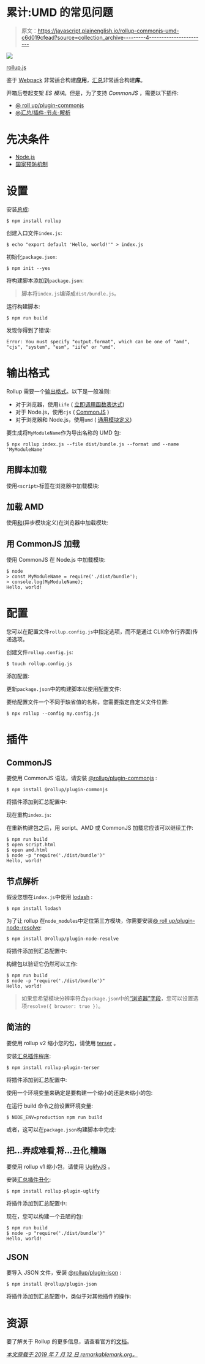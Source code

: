 # 累计:UMD 的常见问题

> 原文：<https://javascript.plainenglish.io/rollup-commonjs-umd-c6d019cfead?source=collection_archive---------4----------------------->

![](img/e9b45c888bc725511d68c5c19d0c002f.png)

[rollup.js](https://b.remarkabl.org/2I2FqPB)

鉴于 [Webpack](https://b.remarkabl.org/3mI3vKi) 非常适合构建**应用**，[汇总](https://b.remarkabl.org/2I2FqPB)非常适合构建**库**。

开箱后卷起支架 *ES 模块*。但是，为了支持 *CommonJS* ，需要以下插件:

*   [@ roll up/plugin-commonjs](https://github.com/rollup/plugins/tree/master/packages/commonjs)
*   [@汇总/插件-节点-解析](https://github.com/rollup/plugins/tree/master/packages/node-resolve)

# 先决条件

*   [Node.js](http://b.remarkabl.org/nodejs-site)
*   [国家预防机制](https://docs.npmjs.com/downloading-and-installing-node-js-and-npm/)

# 设置

安装[总成](https://www.npmjs.com/package/rollup):

```
$ npm install rollup
```

创建入口文件`index.js`:

```
$ echo "export default 'Hello, world!'" > index.js
```

初始化`package.json`:

```
$ npm init --yes
```

将构建脚本添加到`package.json`:

> 脚本将`index.js`编译成`dist/bundle.js`。

运行构建脚本:

```
$ npm run build
```

发现你得到了错误:

```
Error: You must specify "output.format", which can be one of "amd", "cjs", "system", "esm", "iife" or "umd".
```

# 输出格式

Rollup 需要一个[输出格式](https://rollupjs.org/guide/en#output-format)。以下是一般准则:

*   对于浏览器，使用`iife` ( [立即调用函数表达式](https://developer.mozilla.org/docs/Glossary/IIFE))
*   对于 Node.js，使用`cjs` ( [CommonJS](https://wikipedia.org/wiki/CommonJS) )
*   对于浏览器和 Node.js，使用`umd` ( [通用模块定义](https://github.com/umdjs/umd))

要生成将`MyModuleName`作为导出名称的 UMD 包:

```
$ npx rollup index.js --file dist/bundle.js --format umd --name 'MyModuleName'
```

## 用脚本加载

使用`<script>`标签在浏览器中加载模块:

## 加载 AMD

使用[和](https://github.com/amdjs/amdjs-api/blob/master/AMD.md#amd)(异步模块定义)在浏览器中加载模块:

## 用 CommonJS 加载

使用 CommonJS 在 Node.js 中加载模块:

```
$ node
> const MyModuleName = require('./dist/bundle');
> console.log(MyModuleName);
Hello, world!
```

# 配置

您可以在配置文件`rollup.config.js`中指定选项，而不是通过 CLI(命令行界面)传递选项。

创建文件`rollup.config.js`:

```
$ touch rollup.config.js
```

添加配置:

更新`package.json`中的构建脚本以使用配置文件:

要给配置文件一个不同于缺省值的名称，您需要指定自定义文件位置:

```
$ npx rollup --config my.config.js
```

# 插件

## CommonJS

要使用 CommonJS 语法，请安装 [@rollup/plugin-commonjs](https://www.npmjs.com/package/@rollup/plugin-commonjs) :

```
$ npm install @rollup/plugin-commonjs
```

将插件添加到汇总配置中:

现在重构`index.js`:

在重新构建包之后，用 script、AMD 或 CommonJS 加载它应该可以继续工作:

```
$ npm run build
$ open script.html
$ open amd.html
$ node -p "require('./dist/bundle')"
Hello, world!
```

## 节点解析

假设您想在`index.js`中使用 [lodash](https://www.npmjs.com/package/lodash) :

```
$ npm install lodash
```

为了让 rollup 在`node_modules`中定位第三方模块，你需要安装[@ roll up/plugin-node-resolve](https://github.com/rollup/plugins/tree/master/packages/node-resolve):

```
$ npm install @rollup/plugin-node-resolve
```

将插件添加到汇总配置中:

构建包以验证它仍然可以工作:

```
$ npm run build
$ node -p "require('./dist/bundle')"
Hello, world!
```

> 如果您希望模块分辨率符合`package.json`中的[“浏览器”字段](https://github.com/defunctzombie/package-browser-field-spec)，您可以设置选项`resolve({ browser: true })`。

## 简洁的

要使用 rollup v2 缩小您的包，请使用 [terser](https://github.com/terser/terser) 。

安装[汇总插件程序](https://github.com/TrySound/rollup-plugin-terser):

```
$ npm install rollup-plugin-terser
```

将插件添加到汇总配置中:

使用一个环境变量来确定是要构建一个缩小的还是未缩小的包:

在运行 build 命令之前设置环境变量:

```
$ NODE_ENV=production npm run build
```

或者，这可以在`package.json`构建脚本中完成:

## 把…弄成难看ˌ将…丑化ˌ糟蹋

要使用 rollup v1 缩小包，请使用 [UglifyJS](https://github.com/mishoo/UglifyJS2) 。

安装[汇总插件丑化](https://github.com/TrySound/rollup-plugin-uglify):

```
$ npm install rollup-plugin-uglify
```

将插件添加到汇总配置中:

现在，您可以构建一个丑陋的包:

```
$ npm run build
$ node -p "require('./dist/bundle')"
Hello, world!
```

## JSON

要导入 JSON 文件，安装 [@rollup/plugin-json](https://www.npmjs.com/package/@rollup/plugin-json) :

```
$ npm install @rollup/plugin-json
```

将插件添加到汇总配置中，类似于对其他插件的操作:

# 资源

要了解关于 Rollup 的更多信息，请查看官方的[文档](https://b.remarkabl.org/2I2FqPB)。

[*本文原载于 2019 年 7 月 12 日 remarkablemark.org。*](https://b.remarkabl.org/3kZepL2)